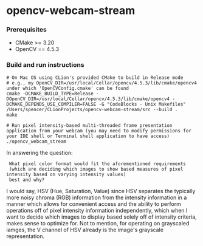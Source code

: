 # opencv-webcam-stream

### Prerequisites
- CMake >= 3.20
- OpenCV == 4.5.3
### Build and run instructions
```shell
# On Mac OS using CLion's provided CMake to build in Release mode
# e.g., my OpenCV_DIR=/usr/local/Cellar/opencv/4.5.3/lib/cmake/opencv4 under which 'OpenCVConfig.cmake' can be found
cmake -DCMAKE_BUILD_TYPE=Release -DOpenCV_DIR=/usr/local/Cellar/opencv/4.5.3/lib/cmake/opencv4 -DCMAKE_DEPENDS_USE_COMPILER=FALSE -G "CodeBlocks - Unix Makefiles" /Users/spencer/CLionProjects/opencv-webcam-stream/src --build .
make

# Run pixel intensity-based multi-threaded frame presentation application from your webcam (you may need to modify permissions for your IDE shell or Terminal shell application to have access) 
./opencv_webcam_stream
```

In answering the question:
```
 What pixel color format would fit the aforementioned requirements 
 (which are deciding which images to show based measures of pixel intensity based on varying intensity values) 
 best and why?
```

I would say, HSV (Hue, Saturation, Value) since HSV separates the typically more noisy chroma (RGB) information from the intensity information in a manner which allows for convenient access and the ability to perform operations off of pixel intensity information independently, which when I want to decide which images to display based solely off of intensity criteria, makes sense to optimize for. Not to mention, for operating on grayscaled iamges, the V channel of HSV already is the image's grayscale representation.
